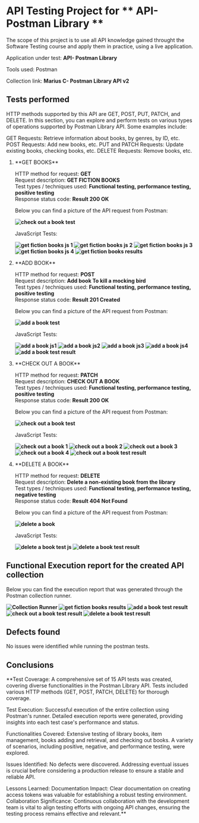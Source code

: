 <h1>API Testing Project for ** API- Postman Library **</h1>

The scope of this project is to use all  API knowledge gained throught the Software Testing course and apply them in practice, using a live application.

Application under test: **API- Postman Library**

Tools used: Postman

Collection link: **Marius C- Postman Library API v2**

<h2>Tests performed</h2>
HTTP methods supported by this API are GET, POST, PUT, PATCH, and DELETE. In this section, you can explore and perform tests on various types of operations supported by Postman Library API. Some examples include:

GET Requests: Retrieve information about books, by genres, by ID, etc.
POST Requests: Add new books, etc.
PUT and PATCH Requests: Update existing books, checking books, etc.
DELETE Requests: Remove books, etc.
<ol>
<li>**GET BOOKS**</li>

HTTP method for request: **GET**<br>
Request description: **GET FICTION BOOKS**<br>
Test types / techniques used: **Functional testing, performance testing, positive testing**<br>
Response status code: **Result 200 OK**<br>

Below you can find a picture of the API request from Postman:<br>

**![check out a book test](https://github.com/user-attachments/assets/01b32ab1-8d65-4bbf-b339-454ca02fe58e)**<br>

JavaScript Tests:

**![get fiction books js 1](https://github.com/user-attachments/assets/e05dd290-7118-4630-b64c-297917ade482)
![get fiction books js 2](https://github.com/user-attachments/assets/9b05e62c-7aa3-43b4-bdd0-db6f294c1b30)
![get fiction books js 3](https://github.com/user-attachments/assets/afd1e6ed-fd6c-46e5-a121-b170e540326d)
![get fiction books js 4](https://github.com/user-attachments/assets/806f65d9-644c-4735-9888-a1daf3dd61f4)
![get fiction books results](https://github.com/user-attachments/assets/9c82bbe9-5b72-4e41-b388-23e6b3dd2528)**<br>

<li>**ADD BOOK**</li>

HTTP method for request: **POST**<br>
Request description: **Add book To kill a mocking bird**<br>
Test types / techniques used: **Functional testing, performance testing, positive testing**<br>
Response status code: **Result 201 Created**<br>

Below you can find a picture of the API request from Postman:<br>

**![add a book test](https://github.com/user-attachments/assets/f32a75be-3fed-4622-8cf4-b3a5b439e20a)**<br>

JavaScript Tests:

**![add a book js1](https://github.com/user-attachments/assets/4ebd6c8a-4183-43f0-be2b-f6e1e062037c)
![add a book js2](https://github.com/user-attachments/assets/c5822bb6-e920-437d-b7d1-882254fd59df)
![add a book js3](https://github.com/user-attachments/assets/9bd9d460-2303-48f9-b823-5826f9da1137)
![add a book js4](https://github.com/user-attachments/assets/774ed048-851b-487a-82a8-9eb02368989b)
![add a book test result](https://github.com/user-attachments/assets/04a7998e-1176-4316-89f5-6920880bf161)**<br>

<li>**CHECK OUT A BOOK**</li>

HTTP method for request: **PATCH**<br>
Request description: **CHECK OUT A BOOK**<br>
Test types / techniques used: **Functional testing, performance testing, positive testing**<br>
Response status code: **Result 200 OK**<br>

Below you can find a picture of the API request from Postman:<br>

**![check out a book test](https://github.com/user-attachments/assets/8dcb0194-47ab-4c33-89b6-7a3e1aeb8d9f)**<br>

JavaScript Tests:

**![check out a book 1](https://github.com/user-attachments/assets/51763c6f-4da6-466d-8db5-3f4ca423f11e)
![check out a book 2](https://github.com/user-attachments/assets/f3e3fab7-f0ea-4471-8aac-04e478f99307)
![check out a book 3](https://github.com/user-attachments/assets/96873a01-fcc6-4a42-b657-6228548f4362)
![check out a book 4](https://github.com/user-attachments/assets/0bb96c57-85c2-4da4-b219-942c831ffe4b)
![check out a book test result](https://github.com/user-attachments/assets/ed7401fd-f995-4ec8-bcbd-eb6d3438f680)**<br>

<li>**DELETE A BOOK**</li>

HTTP method for request: **DELETE**<br>
Request description: **Delete a non-existing book from the library**<br>
Test types / techniques used: **Functional testing, performance testing, negative testing**<br>
Response status code: **Result 404 Not Found**<br>

Below you can find a picture of the API request from Postman:<br>

**![delete a book](https://github.com/user-attachments/assets/f765cbb9-5038-46ec-b62d-2094919c1897)**<br>

JavaScript Tests:

**![delete a book test js](https://github.com/user-attachments/assets/05893aa4-842c-4155-81dd-b4713e60da0f)
![delete a book test result](https://github.com/user-attachments/assets/107ebf80-458d-42c9-86be-0b8add9afb97)**<br>


</ol>

<h2>Functional Execution report for the created API collection </h2>

Below you can find the execution report that was generated through the Postman collection runner. <br>

**![Collection Runner](https://github.com/user-attachments/assets/16273949-139b-4dea-98d6-9dbc3eb4e351)
![get fiction books results](https://github.com/user-attachments/assets/84db6ad7-4f29-4599-8287-ec5cef7fae89)
![add a book test result](https://github.com/user-attachments/assets/077fa512-eb79-4c03-8854-6d811935d70b)
![check out a book test result](https://github.com/user-attachments/assets/a3a6ee0e-3878-45dd-b14f-b70db074deb6)
![delete a book test result](https://github.com/user-attachments/assets/2ecdc7dd-83a0-4757-b0b8-7a3a76f86e9a)**<br>

<h2>Defects found</h2>

No issues were identified while running the postman tests.<br>

<h2>Conclusions</h2>

**Test Coverage: A comprehensive set of 15 API tests was created, covering diverse functionalities in the Postman Library API. Tests included various HTTP methods (GET, POST, PATCH, DELETE) for thorough coverage.

Test Execution: Successful execution of the entire collection using Postman's runner. Detailed execution reports were generated, providing insights into each test case's performance and status.

Functionalities Covered: Extensive testing of library books, item management, books adding and retrieval, and checking out books. A variety of scenarios, including positive, negative, and performance testing, were explored.

Issues Identified: No defects were discovered. Addressing eventual issues is crucial before considering a production release to ensure a stable and reliable API.

Lessons Learned: Documentation Impact: Clear documentation on creating access tokens was valuable for establishing a robust testing environment. Collaboration Significance: Continuous collaboration with the development team is vital to align testing efforts with ongoing API changes, ensuring the testing process remains effective and relevant.**
